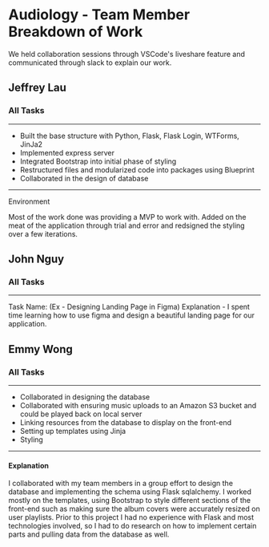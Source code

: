 # Audiology - Team Member Breakdown of Work

We held collaboration sessions through VSCode's liveshare feature and communicated through slack to explain our work.

## Jeffrey Lau

### All Tasks

---

- Built the base structure with Python, Flask, Flask Login, WTForms, JinJa2
- Implemented express server
- Integrated Bootstrap into initial phase of styling
- Restructured files and modularized code into packages using Blueprint
- Collaborated in the design of database

---

Environment

Most of the work done was providing a MVP to work with. Added on the meat of the application through trial and error and redsigned the styling over a few iterations.

## John Nguy

### All Tasks

---

Task Name: (Ex - Designing Landing Page in Figma)
Explanation - I spent time learning how to use figma and design a beautiful landing page for our application.

## Emmy Wong

### All Tasks

---

- Collaborated in designing the database
- Collaborated with ensuring music uploads to an Amazon S3 bucket and could be played back on local server
- Linking resources from the database to display on the front-end
- Setting up templates using Jinja
- Styling

---

#### Explanation

I collaborated with my team members in a group effort to design the database and implementing the schema using Flask sqlalchemy. I worked mostly on the templates, using Bootstrap to style different sections of the front-end such as making sure the album covers were accurately resized on user playlists. Prior to this project I had no experience with Flask and most technologies involved, so I had to do research on how to implement certain parts and pulling data from the database as well. 
